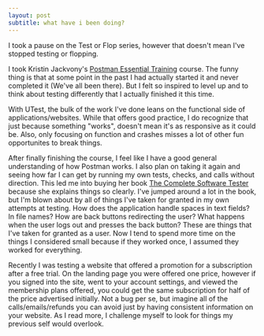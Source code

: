 ```yaml
---
layout: post
subtitle: what have i been doing?
---
```


I took a pause on the Test or Flop series, however that doesn't mean I've stopped testing or flopping.

I took Kristin Jackvony's [Postman Essential Training](https://www.linkedin.com/learning/postman-essential-training-21969591?u=73722380) course. The funny thing is that at some point in the past I had actually started it and never completed it (We've all been there). But I felt so inspired to level up and to think about testing differently that I actually finished it this time.

With UTest, the bulk of the work I've done leans on the functional side of applications/websites. While that offers good practice, I do recognize that just because something "works", doesn't mean it's as responsive as it could be. Also, only focusing on function and crashes misses a lot of other fun opportunites to break things.

After finally finishing the course, I feel like I have a good general understanding of how Postman works. I also plan on taking it again and seeing how far I can get by running my own tests, checks, and calls without direction. This led me into buying her book [The Complete Software Tester](https://thinkingtester.com/coming-in-december/) because she explains things so clearly. I've jumped around a lot in the book, but I'm blown about by all of things I've taken for granted in my own attempts at testing. How does the application handle spaces in text fields? In file names? How are back buttons redirecting the user? What happens when the user logs out and presses the back button? These are things that I've taken for granted as a user. Now I tend to spend more time on the things I considered small because if they worked once, I assumed they worked for everything.

Recently I was testing a website that offered a promotion for a subscription after a free trial. On the landing page you were offered one price, however if you signed into the site, went to your account settings, and viewed the membership plans offered, you could get the same subscription for half of the price advertised initially. Not a bug per se, but imagine all of the calls/emails/refunds you can avoid just by having consistent information on your website. As I read more, I challenge myself to look for things my previous self would overlook. 